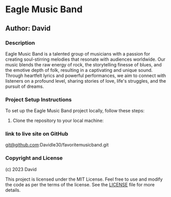 # Eagle Music Band

## Author: David

### Description

Eagle Music Band is a talented group of musicians with a passion for creating soul-stirring melodies that resonate with audiences worldwide. Our music blends the raw energy of rock, the storytelling finesse of blues, and the emotive depth of folk, resulting in a captivating and unique sound. Through heartfelt lyrics and powerful performances, we aim to connect with listeners on a profound level, sharing stories of love, life's struggles, and the pursuit of dreams.

### Project Setup Instructions

To set up the Eagle Music Band project locally, follow these steps:

1. Clone the repository to your local machine:

###  link to live site on GitHub

git@github.com:Davidle30/favoritemusicband.git

### Copyright and License

(c) 2023 David

This project is licensed under the MIT License. Feel free to use and modify the code as per the terms of the license. See the [LICENSE](LICENSE) file for more details.

